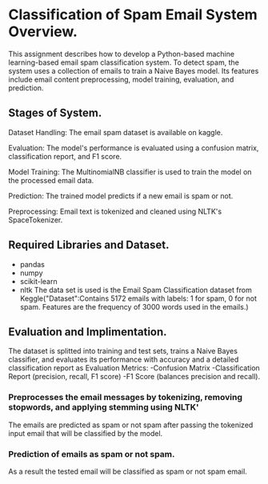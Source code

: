 # Classification of Spam Email System Overview.
This assignment describes how to develop a Python-based machine learning-based email spam classification system. To detect spam, the system uses a collection of emails to train a Naive Bayes model. Its features include email content preprocessing, model training, evaluation, and prediction.

## Stages of System. 

Dataset Handling: The email spam dataset is available on kaggle.

Evaluation: The model's performance is evaluated using a confusion matrix, classification report, and F1 score.

Model Training: The MultinomialNB classifier is used to train the model on the processed email data.

Prediction: The trained model predicts if a new email is spam or not.

Preprocessing: Email text is tokenized and cleaned using NLTK's SpaceTokenizer.


## Required Libraries and Dataset.
- pandas
-  numpy
- scikit-learn
-  nltk
  The data set is used is the Email Spam Classification dataset from Keggle("Dataset":Contains 5172 emails with labels: 1 for spam, 0 for not spam.
Features are the frequency of 3000 words used in the emails.)

## Evaluation and Implimentation.
The dataset  is splitted into training and test sets, trains a Naive Bayes classifier, and evaluates its performance with accuracy and a detailed classification report as Evaluation Metrics:
-Confusion Matrix
-Classification Report (precision, recall, F1 score)
-F1 Score (balances precision and recall).

### Preprocesses the email messages by tokenizing, removing stopwords, and applying stemming using NLTK'
The emails are predicted as spam or not spam after passing the tokenized input email that will be classified by the model.
### Prediction of emails as spam or not spam.
As a result the tested email will be classified as spam or not spam email.



 
